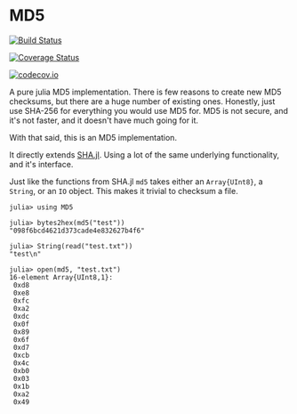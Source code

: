 # MD5

[![Build Status](https://travis-ci.org/oxinabox/MD5.jl.svg?branch=master)](https://travis-ci.org/oxinabox/MD5.jl)

[![Coverage Status](https://coveralls.io/repos/oxinabox/MD5.jl/badge.svg?branch=master&service=github)](https://coveralls.io/github/oxinabox/MD5.jl?branch=master)

[![codecov.io](http://codecov.io/github/oxinabox/MD5.jl/coverage.svg?branch=master)](http://codecov.io/github/oxinabox/MD5.jl?branch=master)


A pure julia MD5 implementation.
There is few reasons to create new MD5 checksums, but there are a huge number of existing ones.
Honestly, just use SHA-256 for everything you would use MD5 for.
MD5 is not secure, and it's not faster, and it doesn't have much going for it.


With that said, this is an MD5 implementation.

It directly extends [SHA.jl](https://github.com/staticfloat/SHA.jl).
Using a lot of the same underlying functionality, and it's interface.

Just like the functions from SHA.jl
`md5` takes either an `Array{UInt8}`, a `String`, or an `IO` object.
This makes it trivial to checksum a file.


```
julia> using MD5

julia> bytes2hex(md5("test"))
"098f6bcd4621d373cade4e832627b4f6"

julia> String(read("test.txt"))
"test\n"

julia> open(md5, "test.txt")
16-element Array{UInt8,1}:
 0xd8
 0xe8
 0xfc
 0xa2
 0xdc
 0x0f
 0x89
 0x6f
 0xd7
 0xcb
 0x4c
 0xb0
 0x03
 0x1b
 0xa2
 0x49
```
